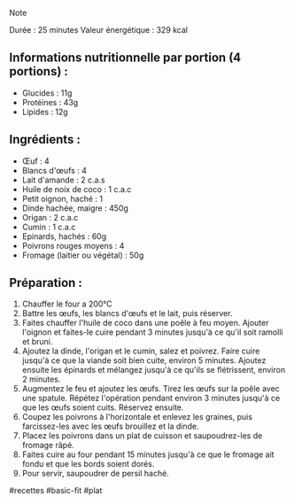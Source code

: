 > [!NOTE]
> Durée : 25 minutes
> Valeur énergétique : 329 kcal
## Informations nutritionnelle par portion (4 portions) :
- Glucides : 11g
- Protéines : 43g
- Lipides : 12g
## Ingrédients : 
- Œuf : 4
- Blancs d'œufs : 4
- Lait d'amande : 2 c.a.s
- Huile de noix de coco : 1 c.a.c
- Petit oignon, haché : 1
- Dinde hachée, maigre : 450g
- Origan : 2 c.a.c
- Cumin : 1 c.a.c
- Epinards, hachés : 60g
- Poivrons rouges moyens : 4
- Fromage (laitier ou végétal) : 50g
## Préparation :
1. Chauffer le four a 200°C
2. Battre les œufs, les blancs d'œufs et le lait, puis réserver.
3. Faites chauffer l'huile de coco dans une poêle à feu moyen. Ajouter l'oignon et faites-le cuire pendant 3 minutes jusqu'à ce qu'il soit ramolli et bruni.
4. Ajoutez la dinde, l'origan et le cumin, salez et poivrez. Faire cuire jusqu'à ce que la viande soit bien cuite, environ 5 minutes. Ajoutez ensuite les épinards et mélangez jusqu'à ce qu'ils se flétrissent, environ 2 minutes.
5. Augmentez le feu et ajoutez les œufs. Tirez les œufs sur la poêle avec une spatule. Répétez l'opération pendant environ 3 minutes jusqu'à ce que les œufs soient cuits. Réservez ensuite.
6. Coupez les poivrons à l'horizontale et enlevez les graines, puis farcissez-les avec les œufs brouillez et la dinde.
7. Placez les poivrons dans un plat de cuisson et saupoudrez-les de fromage râpé.
8. Faites cuire au four pendant 15 minutes jusqu'à ce que le fromage ait fondu et que les bords soient dorés.
9. Pour servir, saupoudrer de persil haché.

#recettes #basic-fit #plat